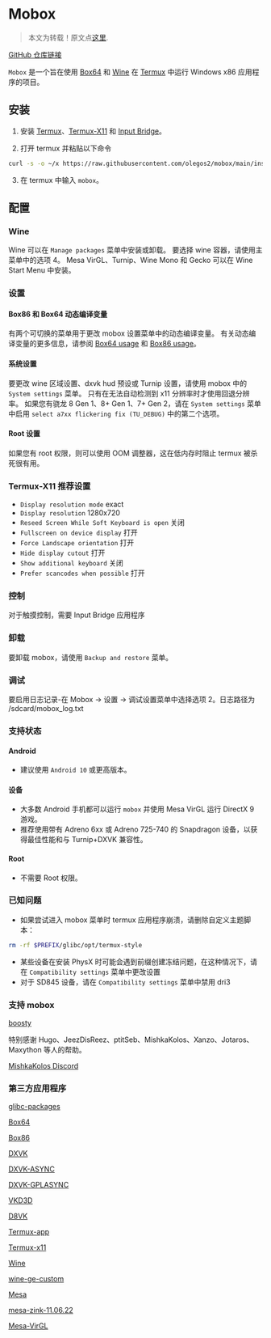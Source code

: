 # Mobox

> 本文为转载！原文点[这里](https://github.com/olegos2/mobox/blob/main/README-zh_CN.md).

[GitHub 仓库链接](https://github.com/olegos2/mobox)

`Mobox` 是一个旨在使用 [Box64](https://github.com/ptitSeb/box64) 和 [Wine](https://www.winehq.org/) 在 [Termux](https://github.com/termux/termux-app) 中运行 Windows x86 应用程序的项目。

## 安装
1. 安装 [Termux](https://f-droid.org/repo/com.termux_118.apk)、[Termux-X11](https://raw.githubusercontent.com/olegos2/mobox/main/components/termux-x11.apk) 和 [Input Bridge](https://raw.githubusercontent.com/olegos2/mobox/main/components/inputbridge.apk)。

2. 打开 termux 并粘贴以下命令

```bash
curl -s -o ~/x https://raw.githubusercontent.com/olegos2/mobox/main/install && . ~/x
```

3. 在 termux 中输入 `mobox`。

## 配置
### Wine
Wine 可以在 `Manage packages` 菜单中安装或卸载。
要选择 wine 容器，请使用主菜单中的选项 4。
Mesa VirGL、Turnip、Wine Mono 和 Gecko 可以在 Wine Start Menu 中安装。
### 设置
#### Box86 和 Box64 动态编译变量
有两个可切换的菜单用于更改 mobox 设置菜单中的动态编译变量。
有关动态编译变量的更多信息，请参阅 [Box64 usage](https://github.com/ptitSeb/box64/blob/main/docs/USAGE.md) 和 [Box86 usage](https://github.com/ptitSeb/box86/blob/master/docs/USAGE.md)。
#### 系统设置
要更改 wine 区域设置、dxvk hud 预设或 Turnip 设置，请使用 mobox 中的 `System settings` 菜单。
只有在无法自动检测到 x11 分辨率时才使用回退分辨率。
如果您有骁龙 8 Gen 1、8+ Gen 1、7+ Gen 2，请在 `System settings` 菜单中启用 `select a7xx flickering fix (TU_DEBUG)` 中的第二个选项。
#### Root 设置
如果您有 root 权限，则可以使用 OOM 调整器，这在低内存时阻止 termux 被杀死很有用。
### Termux-X11 推荐设置
* `Display resolution mode` exact
* `Display resolution` 1280x720
* `Reseed Screen While Soft Keyboard is open` 关闭
* `Fullscreen on device display` 打开
* `Force Landscape orientation` 打开
* `Hide display cutout` 打开
* `Show additional keyboard` 关闭
* `Prefer scancodes when possible` 打开
### 控制
对于触摸控制，需要 Input Bridge 应用程序
### 卸载
要卸载 mobox，请使用 `Backup and restore` 菜单。
### 调试
要启用日志记录-在 Mobox -> 设置 -> 调试设置菜单中选择选项 2。日志路径为 /sdcard/mobox_log.txt

### 支持状态
#### Android
* 建议使用 `Android 10` 或更高版本。
#### 设备
* 大多数 Android 手机都可以运行 `mobox` 并使用 Mesa VirGL 运行 DirectX 9 游戏。
* 推荐使用带有 Adreno 6xx 或 Adreno 725-740 的 Snapdragon 设备，以获得最佳性能和与 Turnip+DXVK 兼容性。
#### Root
* 不需要 Root 权限。

### 已知问题
* 如果尝试进入 mobox 菜单时 termux 应用程序崩溃，请删除自定义主题脚本：
```bash
rm -rf $PREFIX/glibc/opt/termux-style
```
* 某些设备在安装 PhysX 时可能会遇到前缀创建冻结问题，在这种情况下，请在 `Compatibility settings` 菜单中更改设置
* 对于 SD845 设备，请在 `Compatibility settings` 菜单中禁用 dri3

### 支持 mobox
[boosty](https://boosty.to/olegos/donate)

特别感谢 Hugo、JeezDisReez、ptitSeb、MishkaKolos、Xanzo、Jotaros、Maxython 等人的帮助。

[MishkaKolos Discord](https://discord.gg/ZAQnZzbCXq)


### 第三方应用程序

[glibc-packages](https://github.com/termux-pacman/glibc-packages)

[Box64](https://github.com/ptitSeb/box64)

[Box86](https://github.com/ptitSeb/box86)

[DXVK](https://github.com/doitsujin/dxvk)

[DXVK-ASYNC](https://github.com/Sporif/dxvk-async)

[DXVK-GPLASYNC](https://gitlab.com/Ph42oN/dxvk-gplasync)

[VKD3D](https://github.com/lutris/vkd3d)

[D8VK](https://github.com/AlpyneDreams/d8vk)

[Termux-app](https://github.com/termux/termux-app)

[Termux-x11](https://github.com/termux/termux-x11)

[Wine](https://wiki.winehq.org/Licensing)

[wine-ge-custom](https://github.com/GloriousEggroll/wine-ge-custom)

[Mesa](https://docs.mesa3d.org/license.html)

[mesa-zink-11.06.22](https://github.com/alexvorxx/mesa-zink-11.06.22)

[Mesa-VirGL](https://github.com/alexvorxx/Mesa-VirGL)